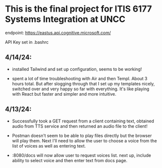# This is the final project for ITIS 6177 Systems Integration at UNCC

endpoint:
https://eastus.api.cognitive.microsoft.com/

API Key set in .bashrc
## 4/14/24:

- installed Tailwind and set up configuration, seems to be working!

- spent a lot of time troubleshooting with Air and then Templ. About 3 hours total. But after slogging through that I set up my templates nicely, switched over and very happy so far with everything.  It's like playing with React but faster and simpler and more intuitive.

## 4/13/24:
- Successfully took a GET request from a client containing text, obtained audio from TTS service and then returned an audio file to the client!

- Postman doesn't seem to be able to play files directly but the browser will play them. Next I'll need to allow the user to choose a voice from the list of voices as well as entering text.

- :8080/docs will now allow user to request voices list. next up, include ability to select voice and then enter text from docs page. 

